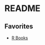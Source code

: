 # README

## Favorites

- [R Books](https://github.com/jimbrig/obsidian_vault/blob/master/R/R%20Books.md)
